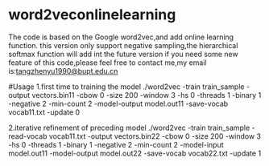 # word2veconlinelearning
The code is based on the Google word2vec,and add online learning function.
this version only support negative sampling,the hierarchical softmax function will add int the future version
if you need some new feature of this code,please feel free to contact me,my email is:tangzhenyu1990@bupt.edu.cn

#Usage
1.first time to training the model
./word2vec -train train_sample -output vectors.bin11 -cbow 0 -size 200 -window 3 -hs 0  -threads 1 -binary 1 -negative 2 -min-count 2 -model-output model.out11  -save-vocab vocab11.txt -update 0 

2.iterative refinement of preceding model
./word2vec -train train_sample -read-vocab vocab11.txt -output vectors.bin22 -cbow 0 -size 200 -window 3 -hs 0 -threads 1 -binary 1 -negative 2 -min-count 2 -model-input model.out11 -model-output model.out22   -save-vocab vocab22.txt -update 1  
